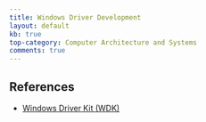 ```yaml
---
title: Windows Driver Development
layout: default
kb: true
top-category: Computer Architecture and Systems
comments: true
---
```


## References

* [Windows Driver Kit (WDK)](https://developer.microsoft.com/en-us/windows/hardware/windows-driver-kit)
